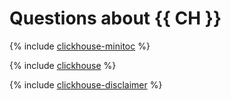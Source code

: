 # Questions about {{ CH }}

{% include [clickhouse-minitoc](../../_qa/managed-clickhouse/minitoc/clickhouse.md) %}

{% include [clickhouse](../../_qa/managed-clickhouse/clickhouse.md) %}

{% include [clickhouse-disclaimer](../../_includes/clickhouse-disclaimer.md) %}
